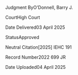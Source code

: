 Judgment ByO'Donnell, Barry J.

CourtHigh Court

Date Delivered03 April 2025

StatusApproved

Neutral Citation\[2025\] IEHC 191

Record Number2022 699 JR

Date Uploaded04 April 2025
